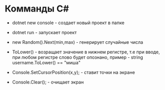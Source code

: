 # Комманды С#

* dotnet new console - создает новый проект в папке
* dotnet run - запускает проект
* new Random().Next(min,max) - генерирует случайные числа

* ToLower() - возращает значение в нижнем регистре, т.е при вводе, при любом регистре слово будет опознано,
 пример - string username.ToLower() == "миша"
* Console.SetCursorPosition(x,y); - ставит точки на экране
* Console.Clear(); - очищает экран